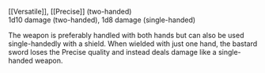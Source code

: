 [[Versatile]], [[Precise]] (two-handed)<br>1d10 damage (two-handed), 1d8 damage (single-handed)

The weapon is preferably handled with both hands but can also be used single-handedly with a shield. When wielded with just one hand, the bastard sword loses the Precise quality and instead deals damage like a single-handed weapon.